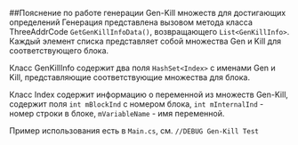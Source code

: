 ##Пояснение по работе генерации Gen-Kill множеств для достигающих определений
Генерация представлена вызовом метода класса ThreeAddrCode `GetGenKillInfoData()`, возвращающего `List<GenKillInfo>`. 
Каждый элемент списка представляет собой множества Gen и Kill для соответствующего блока.

Класс GenKillInfo содержит два поля `HashSet<Index>` с именами Gen и Kill, представляющие соответствующие множества для блока.

Класс Index содержит информацию о переменной из множеств Gen-Kill, содержит поля `int mBlockInd` с номером блока,
`int mInternalInd` - номер строки в блоке, `mVariableName` - имя переменной.

Пример использования есть в `Main.cs`, см.  `//DEBUG Gen-Kill Test`

